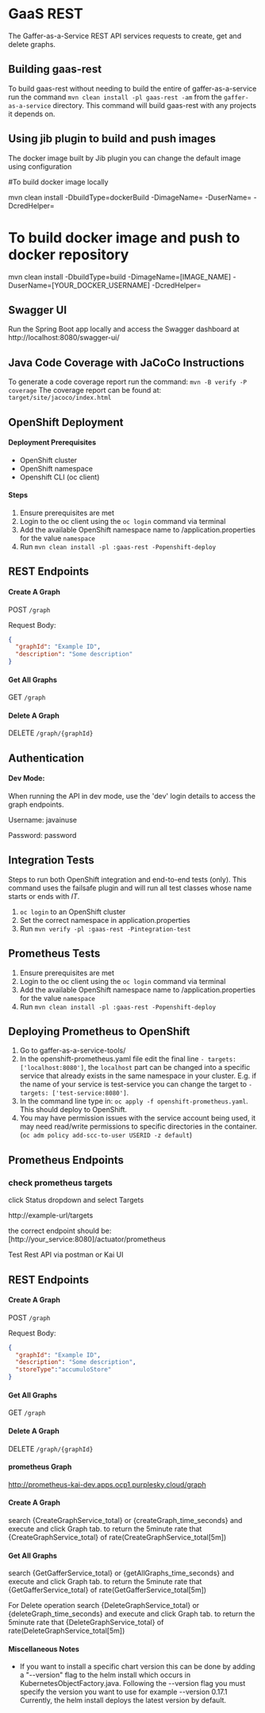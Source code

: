 GaaS REST
=======================

The Gaffer-as-a-Service REST API services requests to create, get and delete graphs.

## Building gaas-rest 
To build gaas-rest without needing to build the entire of gaffer-as-a-service run the command `mvn clean install -pl gaas-rest -am` from the `gaffer-as-a-service` directory. 
This command will build gaas-rest with any projects it depends on.

## Using jib plugin to build and push images
The docker image built by Jib plugin you can change the default image using configuration

#To build docker image locally

mvn clean install -DbuildType=dockerBuild -DimageName= -DuserName= -DcredHelper=


# To build docker image and push to docker repository
mvn clean install -DbuildType=build -DimageName=[IMAGE_NAME] -DuserName=[YOUR_DOCKER_USERNAME] -DcredHelper=


## Swagger UI

Run the Spring Boot app locally and access the Swagger dashboard at 
http://localhost:8080/swagger-ui/

## Java Code Coverage with JaCoCo Instructions
To generate a code coverage report run the command: `mvn -B verify -P coverage`
The coverage report can be found at: `target/site/jacoco/index.html`

## OpenShift Deployment

#### Deployment Prerequisites

* OpenShift cluster
* OpenShift namespace
* Openshift CLI (oc client)


#### Steps

1. Ensure prerequisites are met 
2. Login to the oc client using the `oc login` command via terminal 
2. Add the available OpenShift namespace name to /application.properties for the value `namespace`
3. Run `mvn clean install -pl :gaas-rest -Popenshift-deploy`

## REST Endpoints

#### Create A Graph
POST `/graph`

Request Body:
```json
{
  "graphId": "Example ID", 
  "description": "Some description"
}
```

#### Get All Graphs
GET `/graph`

#### Delete A Graph

DELETE `/graph/{graphId}`


## Authentication

#### Dev Mode:
When running the API in dev mode, use the 'dev' login details to access the graph endpoints.

Username: javainuse

Password: password


## Integration Tests

Steps to run both OpenShift integration and end-to-end tests (only). This command uses the failsafe plugin and will run 
all test classes whose name starts or ends with <i>IT</i>.

1. `oc login` to an OpenShift cluster
2. Set the correct namespace in application.properties
3. Run `mvn verify -pl :gaas-rest -Pintegration-test`

## Prometheus Tests

1. Ensure prerequisites are met
2. Login to the oc client using the `oc login` command via terminal
3. Add the available OpenShift namespace name to /application.properties for the value `namespace`
4. Run `mvn clean install -pl :gaas-rest -Popenshift-deploy`

## Deploying Prometheus to OpenShift
1. Go to gaffer-as-a-service-tools/
2. In the openshift-prometheus.yaml file edit the final line `- targets: ['localhost:8080']`, the `localhost` part can be changed into a specific service that already exists in the same namespace in your cluster. E.g. if the name of your service is test-service you can change the target to `- targets: ['test-service:8080']`.
3. In the command line type in: `oc apply -f openshift-prometheus.yaml`. This should deploy to OpenShift.
4. You may have permission issues with the service account being used, it may need read/write permissions to specific directories in the container. (`oc adm policy add-scc-to-user USERID -z default`)
## Prometheus Endpoints

### check  prometheus targets

click Status dropdown and select Targets

http://example-url/targets

the correct endpoint should be: [http://your_service:8080]/actuator/prometheus

Test Rest API via postman or Kai UI
## REST Endpoints

#### Create A Graph
POST `/graph`

Request Body:
```json
{
  "graphId": "Example ID", 
  "description": "Some description",
  "storeType":"accumuloStore"
}
```

#### Get All Graphs
GET `/graph`

#### Delete A Graph

DELETE `/graph/{graphId}`

#### prometheus Graph
http://prometheus-kai-dev.apps.ocp1.purplesky.cloud/graph


#### Create A Graph
search {CreateGraphService_total} or {createGraph_time_seconds} and execute and click Graph tab.
to return the 5minute rate that {CreateGraphService_total} of
rate(CreateGraphService_total[5m])

#### Get All Graphs
search {GetGafferService_total} or {getAllGraphs_time_seconds} and execute and click Graph tab.
to return the 5minute rate that {GetGafferService_total} of
rate(GetGafferService_total[5m])

For Delete operation
search {DeleteGraphService_total} or {deleteGraph_time_seconds} and execute and click Graph tab.
to return the 5minute rate that {DeleteGraphService_total} of
rate(DeleteGraphService_total[5m])

#### Miscellaneous Notes
- If you want to install a specific chart version this can be done by adding a "--version" flag to the helm install
which occurs in KubernetesObjectFactory.java. Following the --version flag you must specify the version you want to use for example
--version 0.17.1 Currently, the helm install deploys the latest version by default.
